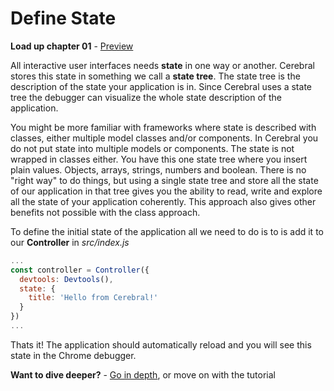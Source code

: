 # Define State

**Load up chapter 01** - [Preview](01)

All interactive user interfaces needs **state** in one way or another. Cerebral stores this state in something we call a **state tree**. The state tree is the description of the state your application is in. Since Cerebral uses a state tree the debugger can visualize the whole state description of the application.

You might be more familiar with frameworks where state is described with classes, either multiple model classes and/or components. In Cerebral you do not put state into multiple models or components. The state is not wrapped in classes either. You have this one state tree where you insert plain values. Objects, arrays, strings, numbers and boolean. There is no "right way" to do things, but using a single state tree and store all the state of our application in that tree gives you the ability to read, write and explore all the state of your application coherently. This approach also gives other benefits not possible with the class approach.

To define the initial state of the application all we need to do is to is add it to our **Controller** in *src/index.js*

```js
...
const controller = Controller({
  devtools: Devtools(),
  state: {
    title: 'Hello from Cerebral!'
  }
})
...
```

Thats it! The application should automatically reload and you will see this state in the Chrome debugger.


**Want to dive deeper?** - [Go in depth](../in-depth/03_state.html), or move on with the tutorial
